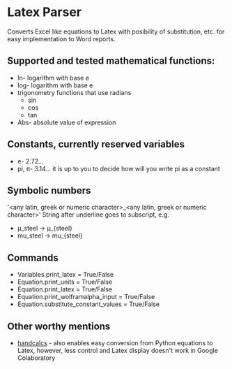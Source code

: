 # Latex Parser

Converts Excel like equations to Latex with posibility of substitution, etc. for easy implementation to Word reports.

## Supported and tested mathematical functions:
- ln- logarithm with base e
- log- logarithm with base e
- trigonometry functions that use radians
    - sin
    - cos
    - tan
- Abs- absolute value of expression

## Constants, currently reserved variables
- e- 2.72...
- pi, π- 3.14... it is up to you to decide how will you write pi as a constant

## Symbolic numbers
'<any latin, greek or numeric character>_<any latin, greek or numeric character>'
String after underline goes to subscript, e.g.
- μ_steel  ->  μ_{steel}
- mu_steel ->  mu_{steel}

## Commands
- Variables.print_latex = True/False
- Equation.print_units = True/False
- Equation.print_latex = True/False
- Equation.print_wolframalpha_input = True/False
- Equation.substitute_constant_values = True/False

## Other worthy mentions
- [handcalcs](https://github.com/connorferster/handcalcs) - also enables easy conversion from Python equations to Latex, however, less control and Latex display doesn't work in Google Colaboratory